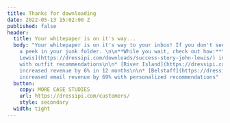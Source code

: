 ```yaml
---
title: Thanks for downloading
date: 2022-05-13 15:02:00 Z
published: false
header:
  title: Your whitepaper is on it's way...
  body: "Your whitepaper is on it's way to your inbox! If you don't see it soon have
    a peek in your junk folder. \n\n**While you wait, check out how:**\n\n* [John
    Lewis](https://dressipi.com/downloads/success-story-john-lewis/) increased revenue
    with outfit recommendations\n\n* [River Island](https://dressipi.com/downloads/success-story-river-island/)
    increased revenue by 6% in 12 months\n\n* [Belstaff](https://dressipi.com/downloads/success-story-belstaff/)
    increased email revenue by 69% with personalized recommendations"
  button:
    copy: MORE CASE STUDIES
    url: https://dressipi.com/customers/
    style: secondary
  width: tight
---
```



